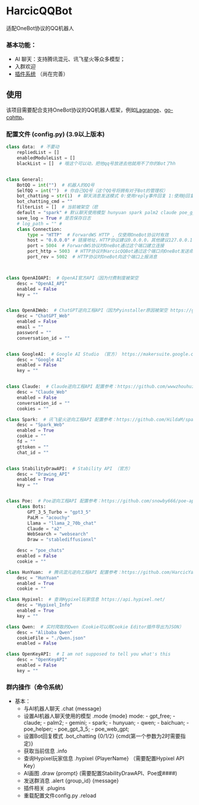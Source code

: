 # HarcicQQBot
适配OneBot协议的QQ机器人


### 基本功能：
- AI 聊天：支持腾讯混元、讯飞星火等众多模型；
- 入群欢迎
- [插件系统](https://github.com/HarcicYang/HarcicQQBot/blob/main/plugin.md) （尚在完善）

## 使用
该项目需要配合支持OneBot协议的QQ机器人框架，例如[Lagrange](https://github.com/LagrangeDev/Lagrange.Core)、[go-cqhttp](https://github.com/Mrs4s/go-cqhttp)。

### 配置文件 (config.py) (3.9以上版本)
~~~ python
class data:  # 不要动
    repliedList = []
    enabledModuleList = []
    blackList = []  # 哦这个可以动，把他qq号放进去他就用不了你的Bot了hh


class General:
    BotQQ = int("")  # 机器人的QQ号
    SelfQQ = int("")  # 你自己QQ号（这个QQ号将拥有对于Bot的管理权）
    bot_chatting = str(1)  # 聊天消息发送模式 0:使用reply事件回复 1:使用@回复 2:使用指定的命令回复（需要配置bot_chatting_cmd） QQ号:回复时@指定用户的QQ
    bot_chatting_cmd = ""
    filterList = []  # 当前被架空（悲
    default = "spark" # 默认聊天使用模型 hunyuan spark palm2 claude poe_gpt_3_5 poe_palm poe_llama poe_claude
    save_log = True # 是否保存日志
    # log_path = "" # 
    class Connection:
        type = "HTTP"  # ForwardWS HTTP , 仅使用OneBot协议时有效
        host = "0.0.0.0" # 链接地址，HTTP协议建议0.0.0.0，其他建议127.0.0.1  目前强制向127.0.0.1上报消息发送、回复等内容 (记得按需编辑control.html，一般无需)
        port = 5004  # ForwardWS协议时OneBot通过这个端口建立连接
        port_http = 5003  # HTTP协议时HarcicQQBot通过这个端口向OneBot发送命令
        port_rev = 5002  # HTTP协议时OneBot向这个端口上报消息



class OpenAIOAPI:  # OpenAI官方API（因为付费制度被架空
    desc = "OpenAI_API"
    enabled = False
    key = ""


class OpenAIWeb:  # ChatGPT逆向工程API（因为Pyinstaller原因被架空 https://github.com/acheong08/ChatGPT
    desc = "ChatGPT_Web"
    enabled = False
    email = ""
    password = ""
    conversation_id = ""


class GoogleAI:  # Google AI Studio （官方） https://makersuite.google.com/
    desc = "Google AI"
    enabled = False
    key = ""


class Claude:  # Claude逆向工程API 配置参考：https://github.com/wwwzhouhui/Claude2-PyAPI
    desc = "Claude_Web"
    enabled = False
    conversation_id = ""
    cookies = ""

class Spark:  # 讯飞星火逆向工程API 配置参考：https://github.com/HildaM/sparkdesk-api
    desc = "Spark_Web"
    enabled = True
    cookie = ""
    fd = ""
    gttoken = ""
    chat_id = ""


class StabilityDrawAPI:  # Stability API （官方）
    desc = "Drawing_API"
    enabled = True
    key = ""


class Poe:  # Poe逆向工程API 配置参考：https://github.com/snowby666/poe-api-wrapper
    class Bots:
        GPT_3_5_Turbo = "gpt3_5"
        PaLM = "acouchy"
        Llama = "llama_2_70b_chat"
        Claude = "a2"
        WebSearch = "websearch"
        Draw = "stablediffusionxl"

    desc = "poe_chats"
    enabled = False
    cookie = ""

class HunYuan:  # 腾讯混元逆向工程API 配置参考：https://github.com/HarcicYang/rev_HunYuan
    desc = "HunYuan"
    enabled = True
    cookie = ""

class Hypixel:  # 查询Hypixel玩家信息 https://api.hypixel.net/
    desc = "Hypixel_Info"
    enabled = True
    key = ""

class Qwen:  # 实时爬取的Qwen（Cookie可以用Cookie Editor插件导出为JSON）
    desc = "Alibaba Qwen"
    cookieFile = "./Qwen.json"
    enabled = False

class OpenKeyAPI:  # I am not supposed to tell you what's this
    desc = "OpenKeyAPI"
    enabled = False
    key = ""
~~~

### 群内操作（命令系统）
- 基本：
  - 与AI机器人聊天 .chat {message}
  - 设置AI机器人聊天使用的模型 .mode {mode}
      mode:
        - gpt_free;
        - claude;
        - palm2;
        - gemini;
        - spark;
        - hunyuan;
        - qwen;
        - baichuan;
        - poe_helper;
        - poe_gpt_3_5;
        - poe_web_gpt;
  - 设置Bot回复模式 .bot_chatting {0/1/2} {cmd(第一个参数为2时需要指定)}
  - 获取当前信息 .info
  - 查询Hypixel玩家信息 .hypixel {PlayerName} （需要配置Hypixel API Key）
  - AI画图 .draw {prompt} (需要配置StabilityDrawAPI、Poe或####)
  - 发送群消息 .alert {group_id} {message}
  - 插件相关 .plugins
  - 重载配置文件config.py .reload
